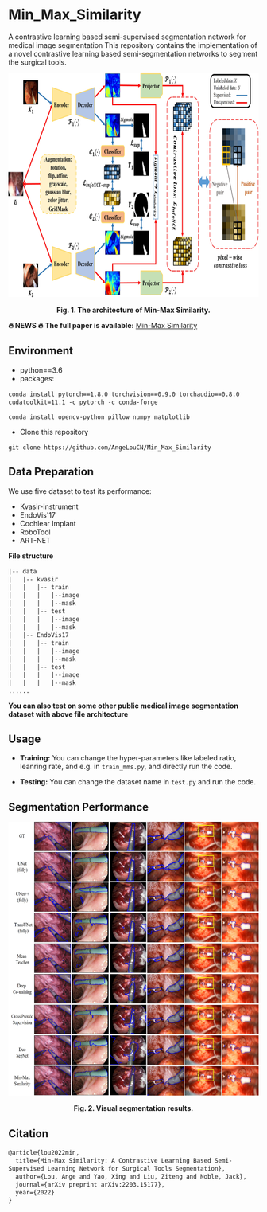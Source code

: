 # Min_Max_Similarity
A contrastive learning based semi-supervised segmentation network for medical image segmentation
This repository contains the implementation of a novel contrastive learning based semi-segmentation networks to segment the surgical tools.
<div align=center><img src="https://github.com/AngeLouCN/Min_Max_Similarity/blob/main/img/architecture.jpg" width="1000" height="450" alt="Result"/></div>
<p align="center"><b>Fig. 1. The architecture of Min-Max Similarity.</b></p>

**:fire: NEWS :fire:**
**The full paper is available:** [Min-Max Similarity](https://arxiv.org/abs/2203.15177)

## Environment

- python==3.6
- packages:
```
conda install pytorch==1.8.0 torchvision==0.9.0 torchaudio==0.8.0 cudatoolkit=11.1 -c pytorch -c conda-forge
```
```
conda install opencv-python pillow numpy matplotlib
```
- Clone this repository
```
git clone https://github.com/AngeLouCN/Min_Max_Similarity
```
## Data Preparation

We use five dataset to test its performance:
- Kvasir-instrument
- EndoVis'17
- Cochlear Implant
- RoboTool
- ART-NET

**File structure**
```
|-- data
|   |-- kvasir
|   |   |-- train
|   |   |   |--image
|   |   |   |--mask
|   |   |-- test
|   |   |   |--image
|   |   |   |--mask
|   |-- EndoVis17
|   |   |-- train
|   |   |   |--image
|   |   |   |--mask
|   |   |-- test
|   |   |   |--image
|   |   |   |--mask
......
```

**You can also test on some other public medical image segmentation dataset with above file architecture**

## Usage

- **Training:**
You can change the hyper-parameters like labeled ratio, leanring rate, and e.g. in ```train_mms.py```, and directly run the code.

- **Testing:**
You can change the dataset name in ```test.py``` and run the code.

## Segmentation Performance
<div align=center><img src="https://github.com/AngeLouCN/Min_Max_Similarity/blob/main/img/seg_result.jpg" width="650" height="550" alt="Result"/></div>
<p align="center"><b>Fig. 2. Visual segmentation results.</b></p>


## Citation
```
@article{lou2022min,
  title={Min-Max Similarity: A Contrastive Learning Based Semi-Supervised Learning Network for Surgical Tools Segmentation},
  author={Lou, Ange and Yao, Xing and Liu, Ziteng and Noble, Jack},
  journal={arXiv preprint arXiv:2203.15177},
  year={2022}
}
```

